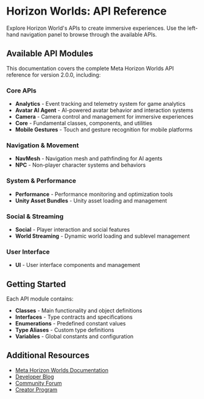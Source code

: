 # Horizon Worlds: API Reference

Explore Horizon World's APIs to create immersive experiences. Use the left-hand navigation panel to browse through the available APIs.

## Available API Modules

This documentation covers the complete Meta Horizon Worlds API reference for version 2.0.0, including:

### Core APIs
- **Analytics** - Event tracking and telemetry system for game analytics
- **Avatar AI Agent** - AI-powered avatar behavior and interaction systems
- **Camera** - Camera control and management for immersive experiences
- **Core** - Fundamental classes, components, and utilities
- **Mobile Gestures** - Touch and gesture recognition for mobile platforms

### Navigation & Movement
- **NavMesh** - Navigation mesh and pathfinding for AI agents
- **NPC** - Non-player character systems and behaviors

### System & Performance
- **Performance** - Performance monitoring and optimization tools
- **Unity Asset Bundles** - Unity asset loading and management

### Social & Streaming
- **Social** - Player interaction and social features
- **World Streaming** - Dynamic world loading and sublevel management

### User Interface
- **UI** - User interface components and management

## Getting Started

Each API module contains:
- **Classes** - Main functionality and object definitions
- **Interfaces** - Type contracts and specifications
- **Enumerations** - Predefined constant values
- **Type Aliases** - Custom type definitions
- **Variables** - Global constants and configuration

## Additional Resources

- [Meta Horizon Worlds Documentation](https://developers.meta.com/horizon-worlds/learn/documentation/)
- [Developer Blog](https://developers.meta.com/horizon/blog/)
- [Community Forum](https://communityforums.atmeta.com/t5/Creator-Forum/ct-p/Meta_Horizon_Creator_Forums)
- [Creator Program](https://developers.meta.com/horizon-worlds/programs/)